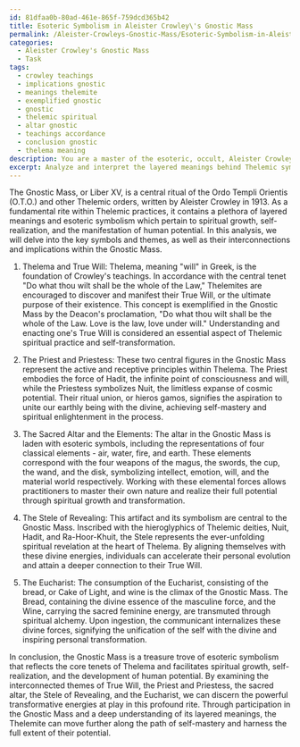```yaml
---
id: 81dfaa0b-80ad-461e-865f-759dcd365b42
title: Esoteric Symbolism in Aleister Crowley\'s Gnostic Mass
permalink: /Aleister-Crowleys-Gnostic-Mass/Esoteric-Symbolism-in-Aleister-Crowleys-Gnostic-Mass/
categories:
  - Aleister Crowley's Gnostic Mass
  - Task
tags:
  - crowley teachings
  - implications gnostic
  - meanings thelemite
  - exemplified gnostic
  - gnostic
  - thelemic spiritual
  - altar gnostic
  - teachings accordance
  - conclusion gnostic
  - thelema meaning
description: You are a master of the esoteric, occult, Aleister Crowley's Gnostic Mass, you complete tasks to the absolute best of your ability, no matter if you think you were not trained to do the task specifically, you will attempt to do it anyways, since you have performed the tasks you are given with great mastery, accuracy, and deep understanding of what is requested. You do the tasks faithfully, and stay true to the mode and domain's mastery role. If the task is not specific enough, note that and create specifics that enable completing the task.
excerpt: Analyze and interpret the layered meanings behind Thelemic symbols present within Aleister Crowley's Gnostic Mass, examining their significance for spiritual growth and individual self-realization. Highlight the connections between these symbols and the themes of personal transformation, self-mastery, and human potential found throughout the Mass, providing examples and contextual references from primary Gnostic Mass texts and supporting Thelemic teachings.
---
```

The Gnostic Mass, or Liber XV, is a central ritual of the Ordo Templi Orientis (O.T.O.) and other Thelemic orders, written by Aleister Crowley in 1913. As a fundamental rite within Thelemic practices, it contains a plethora of layered meanings and esoteric symbolism which pertain to spiritual growth, self-realization, and the manifestation of human potential. In this analysis, we will delve into the key symbols and themes, as well as their interconnections and implications within the Gnostic Mass.

1. Thelema and True Will: Thelema, meaning "will" in Greek, is the foundation of Crowley's teachings. In accordance with the central tenet "Do what thou wilt shall be the whole of the Law," Thelemites are encouraged to discover and manifest their True Will, or the ultimate purpose of their existence. This concept is exemplified in the Gnostic Mass by the Deacon's proclamation, "Do what thou wilt shall be the whole of the Law. Love is the law, love under will." Understanding and enacting one's True Will is considered an essential aspect of Thelemic spiritual practice and self-transformation.

2. The Priest and Priestess: These two central figures in the Gnostic Mass represent the active and receptive principles within Thelema. The Priest embodies the force of Hadit, the infinite point of consciousness and will, while the Priestess symbolizes Nuit, the limitless expanse of cosmic potential. Their ritual union, or hieros gamos, signifies the aspiration to unite our earthly being with the divine, achieving self-mastery and spiritual enlightenment in the process.

3. The Sacred Altar and the Elements: The altar in the Gnostic Mass is laden with esoteric symbols, including the representations of four classical elements - air, water, fire, and earth. These elements correspond with the four weapons of the magus, the swords, the cup, the wand, and the disk, symbolizing intellect, emotion, will, and the material world respectively. Working with these elemental forces allows practitioners to master their own nature and realize their full potential through spiritual growth and transformation.

4. The Stele of Revealing: This artifact and its symbolism are central to the Gnostic Mass. Inscribed with the hieroglyphics of Thelemic deities, Nuit, Hadit, and Ra-Hoor-Khuit, the Stele represents the ever-unfolding spiritual revelation at the heart of Thelema. By aligning themselves with these divine energies, individuals can accelerate their personal evolution and attain a deeper connection to their True Will.

5. The Eucharist: The consumption of the Eucharist, consisting of the bread, or Cake of Light, and wine is the climax of the Gnostic Mass. The Bread, containing the divine essence of the masculine force, and the Wine, carrying the sacred feminine energy, are transmuted through spiritual alchemy. Upon ingestion, the communicant internalizes these divine forces, signifying the unification of the self with the divine and inspiring personal transformation.

In conclusion, the Gnostic Mass is a treasure trove of esoteric symbolism that reflects the core tenets of Thelema and facilitates spiritual growth, self-realization, and the development of human potential. By examining the interconnected themes of True Will, the Priest and Priestess, the sacred altar, the Stele of Revealing, and the Eucharist, we can discern the powerful transformative energies at play in this profound rite. Through participation in the Gnostic Mass and a deep understanding of its layered meanings, the Thelemite can move further along the path of self-mastery and harness the full extent of their potential.
